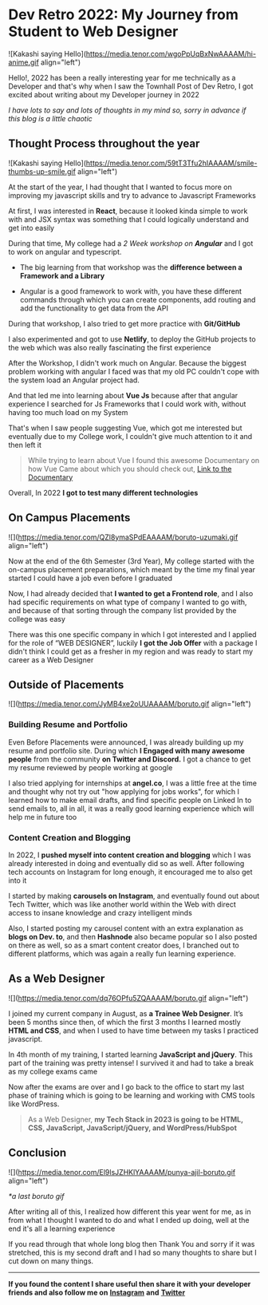 # Dev Retro 2022: My Journey from Student to Web Designer

![Kakashi saying Hello](https://media.tenor.com/wgoPpUqBxNwAAAAM/hi-anime.gif align="left")

Hello!, 2022 has been a really interesting year for me technically as a Developer and that's why when I saw the Townhall Post of Dev Retro, I got excited about writing about my Developer journey in 2022

*I have lots to say and lots of thoughts in my mind so, sorry in advance if this blog is a little chaotic*

## Thought Process throughout the year

![Kakashi saying Hello](https://media.tenor.com/59tT3Tfu2hIAAAAM/smile-thumbs-up-smile.gif align="left")

At the start of the year, I had thought that I wanted to focus more on improving my javascript skills and try to advance to Javascript Frameworks

At first, I was interested in **React**, because it looked kinda simple to work with and JSX syntax was something that I could logically understand and get into easily

During that time, My college had a *2 Week workshop on* ***Angular*** and I got to work on angular and typescript.

*   The big learning from that workshop was the **difference between a Framework and a Library**
    
*   Angular is a good framework to work with, you have these different commands through which you can create components, add routing and add the functionality to get data from the API
    

During that workshop, I also tried to get more practice with **Git/GitHub**

I also experimented and got to use **Netlify**, to deploy the GitHub projects to the web which was also really fascinating the first experience

After the Workshop, I didn't work much on Angular. Because the biggest problem working with angular I faced was that my old PC couldn't cope with the system load an Angular project had.

And that led me into learning about **Vue Js** because after that angular experience I searched for Js Frameworks that I could work with, without having too much load on my System

That's when I saw people suggesting Vue, which got me interested but eventually due to my College work, I couldn't give much attention to it and then left it

> While trying to learn about Vue I found this awesome Documentary on how Vue Came about which you should check out, [Link to the Documentary](https://youtu.be/OrxmtDw4pVI)

Overall, In 2022 **I got to test many different technologies**

## On Campus Placements

![](https://media.tenor.com/QZl8ymaSPdEAAAAM/boruto-uzumaki.gif align="left")

Now at the end of the 6th Semester (3rd Year), My college started with the on-campus placement preparations, which meant by the time my final year started I could have a job even before I graduated

Now, I had already decided that **I wanted to get a Frontend role**, and I also had specific requirements on what type of company I wanted to go with, and because of that sorting through the company list provided by the college was easy

There was this one specific company in which I got interested and I applied for the role of “WEB DESIGNER”, luckily **I** **got the Job Offer** with a package I didn't think I could get as a fresher in my region and was ready to start my career as a Web Designer

## Outside of Placements

![](https://media.tenor.com/JyMB4xe2oUUAAAAM/boruto.gif align="left")

### Building Resume and Portfolio

Even Before Placements were announced, I was already building up my resume and portfolio site. During which **I Engaged with many awesome people** from the community **on Twitter and Discord.** I got a chance to get my resume reviewed by people working at google

I also tried applying for internships at **angel.co**, I was a little free at the time and thought why not try out "how applying for jobs works", for which I learned how to make email drafts, and find specific people on Linked In to send emails to, all in all, it was a really good learning experience which will help me in future too

### Content Creation and Blogging

In 2022, I **pushed myself into content creation and blogging** which I was already interested in doing and eventually did so as well. After following tech accounts on Instagram for long enough, it encouraged me to also get into it

I started by making **carousels on Instagram**, and eventually found out about Tech Twitter, which was like another world within the Web with direct access to insane knowledge and crazy intelligent minds

Also, I started posting my carousel content with an extra explanation as **blogs on Dev. to**, and then **Hashnode** also became popular so I also posted on there as well, so as a smart content creator does, I branched out to different platforms, which was again a really fun learning experience.

## As a Web Designer

![](https://media.tenor.com/dq76OPfu5ZQAAAAM/boruto.gif align="left")

I joined my current company in August, as **a Trainee Web Designer**. It’s been 5 months since then, of which the first 3 months I learned mostly **HTML and CSS**, and when I used to have time between my tasks I practiced javascript.

In 4th month of my training, I started learning **JavaScript and jQuery**. This part of the training was pretty intense! I survived it and had to take a break as my college exams came

Now after the exams are over and I go back to the office to start my last phase of training which is going to be learning and working with CMS tools like WordPress.

> As a Web Designer, **my Tech Stack in 2023 is going to be HTML, CSS, JavaScript, JavaScript/jQuery, and WordPress/HubSpot**

## Conclusion

![](https://media.tenor.com/El9lsJZHKlYAAAAM/punya-ajil-boruto.gif align="left")

*\*a last boruto gif*

After writing all of this, I realized how different this year went for me, as in from what I thought I wanted to do and what I ended up doing, well at the end it's all a learning experience

If you read through that whole long blog then Thank You and sorry if it was stretched, this is my second draft and I had so many thoughts to share but I cut down on many things.

* * *

**If you found the content I share useful then share it with your developer friends and also follow me on** [**Instagram**](https://www.instagram.com/gaurav_vaala/) **and** [**Twitter**](https://twitter.com/gaurav_vaala)